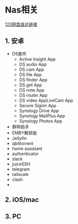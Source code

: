 # Nas相关

[123网盘直达链接](https://www.123pan.com/s/wgO8Vv-xdKP3.html)
## 1. 安卓
- DS套件
    - Active Insight App
    - DS audio App
    - DS cam App
    - DS file App
    - DS finder App
    - DS get App
    - DS note App
    - DS router App
    - DS video AppLiveCam App
    - Secure SignIn App
    - Synology Drive App
    - Synology MailPlus App
    - Synology Photos App
- 群晖助手
- EMBY解锁版
- Jellyfin
- qbittorrent
- home assistant
- authenticator
- slack
- juiceSSH
- telegram
- tailscale
- clash
- 
## 2. iOS/mac
## 3. PC
